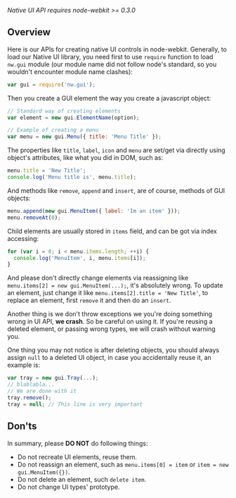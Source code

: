 _Native UI API requires node-webkit >= 0.3.0_

## Overview

Here is our APIs for creating native UI controls in node-webkit. Generally, to load our Native UI library, you need first to use `require` function to load `nw.gui` module (our module name did not follow node's standard, so you wouldn't encounter module name clashes):

```javascript
var gui = require('nw.gui');
```

Then you create a GUI element the way you create a javascript object:

```javascript
// Standard way of creating elements
var element = new gui.ElementName(option);

// Example of creating a menu
var menu = new gui.Menu({ title: 'Menu Title' });
```

The properties like `title`, `label`, `icon` and `menu` are set/get via directly using object's attributes, like what you did in DOM, such as:

```javascript
menu.title = 'New Title';
console.log('Menu title is', menu.title);
```

And methods like `remove`, `append` and `insert`, are of course, methods of GUI objects:

```javascript
menu.append(new gui.MenuItem({ label: 'Im an item' }));
menu.removeAt(0);
```

Child elements are usually stored in `items` field, and can be got via index accessing:

```javascript
for (var i = 0; i < menu.items.length; ++i) {
  console.log('MenuItem', i, menu.items[i]);
}
```

And please don't directly change elements via reassigning like `menu.items[2] = new gui.MenuItem(...);`, it's absolutely wrong. To update an element, just change it like `menu.items[2].title = 'New Title'`, to replace an element, first `remove` it and then do an `insert`.

Another thing is we don't throw exceptions we you're doing something wrong in UI API, **we crash**. So be careful on using it. If you're reusing a deleted element, or passing wrong types, we will crash without warning you.

One thing you may not notice is after deleting objects, you should always assign `null` to a deleted UI object, in case you accidentally reuse it, an example is:

```javascript
var tray = new gui.Tray(...);
// blablabla...
// We are done with it
tray.remove();
tray = null; // This line is very important
```

## Don'ts

In summary, please **DO NOT** do following things:

* Do not recreate UI elements, reuse them.
* Do not reassign an element, such as `menu.items[0] = item` or `item = new gui.MenuItem({})`.
* Do not delete an element, such `delete item`.
* Do not change UI types' prototype.